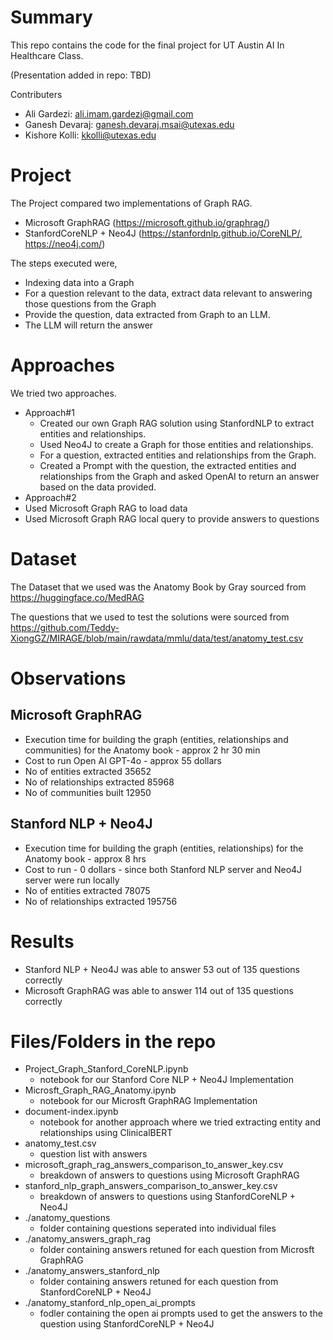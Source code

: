 # Summary

This repo contains the code for the final project for UT Austin AI In Healthcare Class.

(Presentation added in repo: TBD)

Contributers
  - Ali Gardezi: ali.imam.gardezi@gmail.com
  - Ganesh Devaraj: ganesh.devaraj.msai@utexas.edu
  - Kishore Kolli: kkolli@utexas.edu 

# Project

The Project compared two implementations of Graph RAG.

-  Microsoft GraphRAG (https://microsoft.github.io/graphrag/)
-  StanfordCoreNLP + Neo4J (https://stanfordnlp.github.io/CoreNLP/, https://neo4j.com/)

The steps executed were,

- Indexing data into a Graph
- For a question relevant to the data, extract data relevant to answering those questions from the Graph
- Provide the question, data extracted from Graph to an LLM.
- The LLM will return the answer
   

# Approaches

We tried two approaches.

- Approach#1
  - Created our own Graph RAG solution using StanfordNLP to extract entities and relationships.
  - Used Neo4J to create a Graph for those entities and relationships.
  - For a question, extracted entities and relationships from the Graph.
  - Created a Prompt with the question, the extracted entities and relationships from the Graph and asked OpenAI to return an answer based on the data provided.
-  Approach#2
  - Used Microsoft Graph RAG to load data
  - Used Microsoft Graph RAG local query to provide answers to questions


# Dataset

The Dataset that we used was the Anatomy Book by Gray sourced from https://huggingface.co/MedRAG

The questions that we used to test the solutions were sourced from https://github.com/Teddy-XiongGZ/MIRAGE/blob/main/rawdata/mmlu/data/test/anatomy_test.csv


# Observations

## Microsoft GraphRAG

- Execution time for building the graph (entities, relationships and communities) for the Anatomy book - approx 2 hr 30 min
- Cost to run Open AI GPT-4o - approx 55 dollars
- No of entities extracted 35652
- No of relationships extracted 85968
- No of communities built 12950

## Stanford NLP + Neo4J 

- Execution time for building the graph (entities, relationships) for the Anatomy book - approx 8 hrs
- Cost to run - 0 dollars - since both Stanford NLP server and Neo4J server were run locally
- No of entities extracted 78075
- No of relationships extracted 195756

# Results

- Stanford NLP + Neo4J was able to answer 53 out of 135 questions correctly
- Microsoft GraphRAG was able to answer 114 out of 135 questions correctly

# Files/Folders in the repo

- Project_Graph_Stanford_CoreNLP.ipynb
  -  notebook for our Stanford Core NLP + Neo4J Implementation
- Microsft_Graph_RAG_Anatomy.ipynb
  -  notebook for our Microsft GraphRAG Implementation
- document-index.ipynb
  -  notebook for another approach where we tried extracting entity and relationships using ClinicalBERT
- anatomy_test.csv
  -  question list with answers
- microsoft_graph_rag_answers_comparison_to_answer_key.csv
  -  breakdown of answers to questions using Microsoft GraphRAG
- stanford_nlp_graph_answers_comparison_to_answer_key.csv
  -  breakdown of answers to questions using StanfordCoreNLP + Neo4J
- ./anatomy_questions
  -  folder containing questions seperated into individual files
- ./anatomy_answers_graph_rag
  -  folder containing answers retuned for each question from Microsft GraphRAG
- ./anatomy_answers_stanford_nlp  
  - folder containing answers retuned for each question from StanfordCoreNLP + Neo4J
- ./anatomy_stanford_nlp_open_ai_prompts
  - fodler containing the open ai prompts used to get the answers to the question using StanfordCoreNLP + Neo4J
